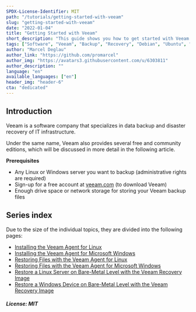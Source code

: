 ```yaml
---
SPDX-License-Identifier: MIT
path: "/tutorials/getting-started-with-veeam"
slug: "getting-started-with-veeam"
date: "2022-01-04"
title: "Getting Started with Veeam"
short_description: "This guide shows you how to get started with Veeam and simple backup tasks (free edition)."
tags: ["Software", "Veeam", "Backup", "Recovery", "Debian", "Ubuntu", "Windows", "Linux", "Tools"]
author: "Marcel Deglau"
author_link: "https://github.com/promarcel"
author_img: "https://avatars3.githubusercontent.com/u/6303811"
author_description: ""
language: "en"
available_languages: ["en"]
header_img: "header-6"
cta: "dedicated"
---
```


## Introduction

Veeam is a software company that specializes in data backup and disaster recovery of IT infrastructure.

Under the same name, Veeam also provides several free and community editions, which will be discussed in more detail in the following article.

**Prerequisites**

* Any Linux or Windows server you want to backup (administrative rights are required)
* Sign-up for a free account at [veeam.com](https://login.veeam.com) (to download Veeam)
* Enough drive space or network storage for storing your Veeam backup files

## Series index

Due to the size of the individual topics, they are divided into the following pages:

* [Installing the Veeam Agent for Linux](/tutorials/getting-started-with-veeam/installing-the-veeam-agent-for-linux)
* [Installing the Veeam Agent for Microsoft Windows](/tutorials/getting-started-with-veeam/installing-the-veeam-agent-for-microsoft-windows)
* [Restoring Files with the Veeam Agent for Linux](/tutorials/getting-started-with-veeam/restoring-files-with-the-veeam-agent-for-linux)
* [Restoring Files with the Veeam Agent for Microsoft Windows](/tutorials/getting-started-with-veeam/restoring-files-with-the-veeam-agent-for-microsoft-windows)
* [Restore a Linux Server on Bare-Metal Level with the Veeam Recovery Image](/tutorials/getting-started-with-veeam/restore-a-linux-server-on-bare-metal-level-with-the-veeam-recovery-image)
* [Restore a Windows Device on Bare-Metal Level with the Veeam Recovery Image](/tutorials/getting-started-with-veeam/restore-a-windows-device-on-bare-metal-level-with-the-veeam-recovery-image)

##### License: MIT

<!--

Contributor's Certificate of Origin

By making a contribution to this project, I certify that:

(a) The contribution was created in whole or in part by me and I have
    the right to submit it under the license indicated in the file; or

(b) The contribution is based upon previous work that, to the best of my
    knowledge, is covered under an appropriate license and I have the
    right under that license to submit that work with modifications,
    whether created in whole or in part by me, under the same license
    (unless I am permitted to submit under a different license), as
    indicated in the file; or

(c) The contribution was provided directly to me by some other person
    who certified (a), (b) or (c) and I have not modified it.

(d) I understand and agree that this project and the contribution are
    public and that a record of the contribution (including all personal
    information I submit with it, including my sign-off) is maintained
    indefinitely and may be redistributed consistent with this project
    or the license(s) involved.

Signed-off-by: Marcel Deglau <marcel.deglau@hetzner.com>

-->
